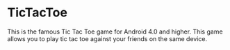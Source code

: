# TicTacToe
This is the famous Tic Tac Toe game for Android 4.0 and higher. This game allows you to play tic tac toe against your friends on the same device.
